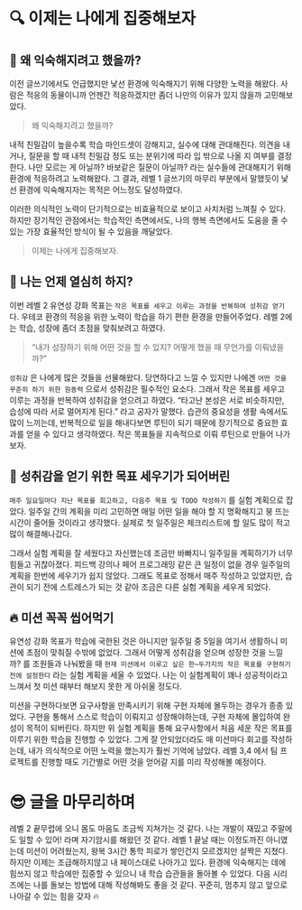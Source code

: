 # 🔍 이제는 나에게 집중해보자

## 💭 왜 익숙해지려고 했을까?

이전 글쓰기에서도 언급했지만 낯선 환경에 익숙해지기 위해 다양한 노력을 해왔다. 사람은 적응의 동물이니까 언젠간 적응하겠지만 좀더 나만의 이유가 있지 않을까 고민해보았다.

> 왜 익숙해지려고 했을까?

내적 친밀감이 높을수록 학습 마인드셋이 강해지고, 실수에 대해 관대해진다. 의견을 내거나, 질문을 할 때 내적 친밀감 정도 또는 분위기에 따라 입 밖으로 나올 지 여부를 결정한다. 나만 모르는 게 아닐까? 바보같은 질문이 아닐까? 라는 실수들에 관대해지기 위해 환경에 적응하려고 노력해왔다. 그 결과, 레벨 1 글쓰기의 마무리 부분에서 말했듯이 낯선 환경에 익숙해지자는 목적은 어느정도 달성하였다.

이러한 의식적인 노력이 단기적으로는 비효율적으로 보이고 사치처럼 느껴질 수 있다. 하지만 장기적인 관점에서는 학습적인 측면에서도, 나의 행복 측면에서도 도움을 줄 수 있는 가장 효율적인 방식이 될 수 있음을 깨달았다.

> 이제는 나에게 집중해보자.

## 🤔 나는 언제 열심히 하지?

이번 레벨 2 유연성 강화 목표는 `작은 목표를 세우고 이루는 과정을 반복하여 성취감 얻기` 다. 우테코 환경의 적응을 위한 노력이 학습을 하기 편한 환경을 만들어주었다. 레벨 2에는 학습, 성장에 좀더 초점을 맞춰보려고 하였다.

> “내가 성장하기 위해 어떤 것을 할 수 있지? 어떻게 했을 때 무언가를 이뤄냈을까?”

`성취감` 은 나에게 많은 것들을 선물해왔다. 당연하다고 느낄 수 있지만 나에겐 `어떤 것을 꾸준히 하기 위한 원동력` 으로서 성취감은 필수적인 요소다. 그래서 작은 목표를 세우고 이루는 과정을 반복하여 성취감을 얻으려고 하였다. “타고난 본성은 서로 비슷하지만, 습성에 따라 서로 멀어지게 된다.” 라고 공자가 말했다. 습관의 중요성을 생활 속에서도 많이 느끼는데, 반복적으로 일을 해내다보면 루틴이 되기 때문에 장기적으로 중요한 효과를 얻을 수 있다고 생각하였다. 작은 목표들을 지속적으로 이뤄 루틴으로 만들어 나가보자.

## 📝 성취감을 얻기 위한 목표 세우기가 되어버린

`매주 일요일마다 지난 목표를 회고하고, 다음주 목표 및 TODO 작성하기` 를 실험 계획으로 잡았다. 일주일 간의 계획을 미리 고민하면 매일 어떤 일을 해야 할 지 명확해지고 붕 뜨는 시간이 줄어들 것이라고 생각했다. 실제로 첫 일주일은 체크리스트에 할 일도 많이 적고 많이 해결해나갔다.

그래서 실험 계획을 잘 세웠다고 자신했는데 조금만 바빠지니 일주일을 계획하기가 너무 힘들고 귀찮아졌다. 피드백 강의나 페어 프로그래밍 같은 큰 일정이 없을 경우 일주일의 계획을 한번에 세우기가 쉽지 않았다. 그래도 목표로 정해서 매주 작성하고 있었지만, 습관이 되기 전에 스트레스가 되는 것 같아 조금은 다른 실험 계획을 세우게 되었다.

## 🔥 미션 꼭꼭 씹어먹기

유연성 강화 목표가 학습에 국한된 것은 아니지만 일주일 중 5일을 여기서 생활하니 미션에 초점이 맞춰질 수밖에 없었다. 그래서 어떻게 성취감을 얻으며 성장한 것을 느낄까? 를 조원들과 나눠봤을 때 `현재 미션에서 이루고 싶은 한~두가지의 작은 목표를 구현하기 전에 설정한다` 라는 실험 계획을 세울 수 있었다. 나는 이 실험계획이 꽤나 성공적이라고 느껴서 첫 미션 때부터 해보지 못한 게 아쉬울 정도다.

미션을 구현하다보면 요구사항을 만족시키기 위해 구현 자체에 몰두하는 경우가 종종 있었다. 구현을 통해서 스스로 학습이 이뤄지고 성장해야하는데, 구현 자체에 몰입하여 완성이 목적이 되버린다. 하지만 위 실험 계획을 통해 요구사항에서 처음 세운 작은 목표를 이루기 위한 학습을 진행할 수 있었다. 그게 잘 안되었더라도 매 미션마다 회고를 작성하는데, 내가 의식적으로 어떤 노력을 했는지가 훨씬 기억에 남았다. 레벨 3,4 에서 팀 프로젝트를 진행할 때도 기간별로 어떤 것을 얻어갈 지를 미리 작성해볼 예정이다.

# 😎 글을 마무리하며

레벨 2 끝무렵에 오니 몸도 마음도 조금씩 지쳐가는 것 같다. 나는 개발이 재밌고 주말에도 일할 수 있어! 라며 자기암시를 해왔던 것 같다. 레벨 1 끝날 때는 이정도까진 아니였는데 미션이 어려웠는지, 왕복 3시간 통학 피로가 쌓인건지 모르겠지만 살짝은 지쳤다. 하지만 이제는 조급해하지않고 내 페이스대로 나아가고 있다. 환경에 익숙해지는 데에 힘쓰지 않고 학습에만 집중할 수 있으니 내 학습 습관들을 돌아볼 수 있었다. 다음 시리즈에는 나를 돌보는 방법에 대해 작성해봐도 좋을 것 같다. 꾸준히, 멈추지 않고 앞으로 나아갈 수 있는 힘을 갖자 🔥
